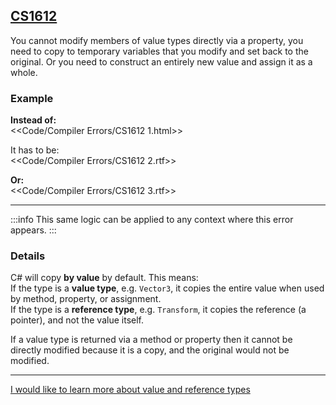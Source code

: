 ## [CS1612](https://docs.microsoft.com/en-us/dotnet/csharp/language-reference/compiler-messages/cs1612)

You cannot modify members of value types directly via a property, you need to copy to temporary variables that you modify and set back to the original.
Or you need to construct an entirely new value and assign it as a whole.

### Example
**Instead of:**  
<<Code/Compiler Errors/CS1612 1.html>>  

It has to be:  
<<Code/Compiler Errors/CS1612 2.rtf>>  

**Or:**  
<<Code/Compiler Errors/CS1612 3.rtf>>  

---

:::info
This same logic can be applied to any context where this error appears.
:::

### Details
C# will copy **by value** by default. This means:  
If the type is a **value type**, e.g. `Vector3`, it copies the entire value when used by method, property, or assignment.  
If the type is a **reference type**, e.g. `Transform`, it copies the reference (a pointer), and not the value itself.  

If a value type is returned via a method or property then it cannot be directly modified because it is a copy, and the original would not be modified.  

---

[I would like to learn more about value and reference types](../../Value%20And%20Reference%20Types.md)